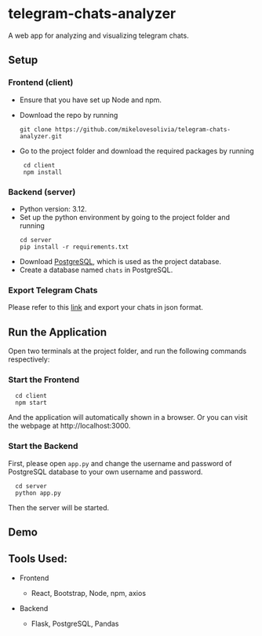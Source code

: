 # telegram-chats-analyzer
A web app for analyzing and visualizing telegram chats.

## Setup

### Frontend (client)

- Ensure that you have set up Node and npm.

- Download the repo by running
  
  `git clone https://github.com/mikelovesolivia/telegram-chats-analyzer.git`
  
- Go to the project folder and download the required packages by running

   ```
    cd client
    npm install
   ```


### Backend (server)

- Python version: 3.12.
- Set up the python environment by going to the project folder and running
  ```
  cd server
  pip install -r requirements.txt
  ```
- Download [PostgreSQL](https://www.postgresql.org/download/), which is used as the project database.
- Create a database named `chats` in PostgreSQL.
  
### Export Telegram Chats

Please refer to this [link](https://telegram.org/blog/export-and-more) and export your chats in json format.


## Run the Application

Open two terminals at the project folder, and run the following commands respectively:

### Start the Frontend

```
  cd client
  npm start
```

And the application will automatically shown in a browser. Or you can visit the webpage at http://localhost:3000.


### Start the Backend

First, please open `app.py` and change the username and password of PostgreSQL database to your own username and password.

```
  cd server
  python app.py
```

Then the server will be started.


## Demo 

## Tools Used:

- Frontend
  - React, Bootstrap, Node, npm, axios

- Backend
  - Flask, PostgreSQL, Pandas
